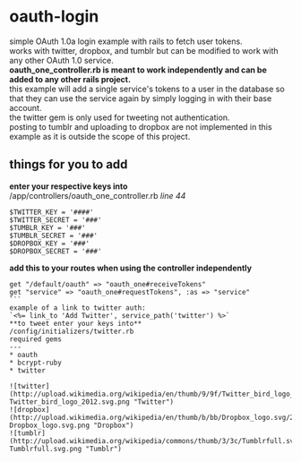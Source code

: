 # oauth-login
simple OAuth 1.0a login example with rails to fetch user tokens.  
works with twitter, dropbox, and tumblr but can be modified to work with any other OAuth 1.0 service.  
**oauth_one_controller.rb is meant to work independently and can be added to any other rails project.**  
this example will add a single service's tokens to a user in the database so that they can use the service again by simply logging in with their base account.  
the twitter gem is only used for tweeting not authentication.  
posting to tumblr and uploading to dropbox are not implemented in this example as it is outside the scope of this project.  

things for you to add
---
**enter your respective keys into**   
/app/controllers/oauth_one_controller.rb _line 44_  
```
$TWITTER_KEY = '####'
$TWITTER_SECRET = '###'
$TUMBLR_KEY = '###'
$TUMBLR_SECRET = '###'
$DROPBOX_KEY = '###'
$DROPBOX_SECRET = '###'
```
**add this to your routes when using the controller independently**  
````
get "/default/oauth" => "oauth_one#receiveTokens"
get "service" => "oauth_one#requestTokens", :as => "service"
```
example of a link to twitter auth:  
`<%= link_to 'Add Twitter', service_path('twitter') %>`  
**to tweet enter your keys into**  
/config/initializers/twitter.rb  
required gems
---
* oauth  
* bcrypt-ruby  
* twitter  

![twitter](http://upload.wikimedia.org/wikipedia/en/thumb/9/9f/Twitter_bird_logo_2012.svg/100px-Twitter_bird_logo_2012.svg.png "Twitter")
![dropbox](http://upload.wikimedia.org/wikipedia/en/thumb/b/bb/Dropbox_logo.svg/220px-Dropbox_logo.svg.png "Dropbox")
![tumblr](http://upload.wikimedia.org/wikipedia/commons/thumb/3/3c/Tumblrfull.svg/250px-Tumblrfull.svg.png "Tumblr")
